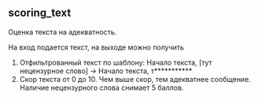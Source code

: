 ## scoring_text
Оценка текста на адекватность.

На вход подается текст, на выходе можно получить 
1. Отфильтрованный текст по шаблону: Начало текста, [тут нецензурное слово] -> Начало текста, т***********
2. Скор текста от 0 до 10. Чем выше скор, тем адекватнее сообщение. Наличие нецензурного слова снимает 5 баллов.
